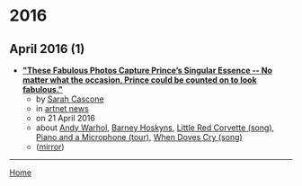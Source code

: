 # 2016

## April 2016 (1)

 - [**"These Fabulous Photos Capture Prince’s Singular Essence -- No matter what the occasion, Prince could be counted on to look fabulous."**](https://news.artnet.com/art-world/photos-of-musician-prince-478703)
    - by [Sarah Cascone](../../../authors/sarah-cascone/index.md)
    - in [artnet news](../../../publications/a-e/artnet-news/index.md)
    - on 21 April 2016
    - about [Andy Warhol](../../../topics/andy-warhol/index.md), [Barney Hoskyns](../../../topics/barney-hoskyns/index.md), [Little Red Corvette (song)](../../../topics/song/little-red-corvette/index.md), [Piano and a Microphone (tour)](../../../topics/tour/piano-and-a-microphone/index.md), [When Doves Cry (song)](../../../topics/song/when-doves-cry/index.md)
    - ([mirror](https://web.archive.org/web/*/https://news.artnet.com/art-world/photos-of-musician-prince-478703))

----

[Home](../index.md)
